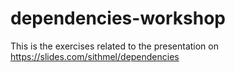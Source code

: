 # dependencies-workshop
This is the exercises related to the presentation on https://slides.com/sithmel/dependencies
